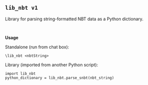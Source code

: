 ## `lib_nbt v1`

Library for parsing string-formatted NBT data as a Python dictionary.

&nbsp;

**Usage**

Standalone (run from chat box):

```
\lib_nbt <nbtString>
```

Library (imported from another Python script):

```
import lib_nbt
python_dictionary = lib_nbt.parse_snbt(nbt_string)
```

